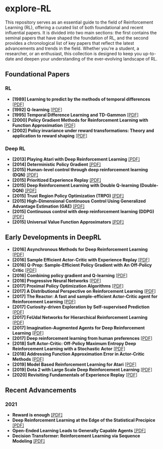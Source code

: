 # explore-RL
This repository serves as an essential guide to the field of Reinforcement Learning (RL), offering a curated list of both foundational and recent influential papers. It is divided into two main sections: the first contains the seminal papers that have shaped the foundation of RL, and the second provides a chronological list of key papers that reflect the latest advancements and trends in the field. Whether you're a student, a researcher, or an enthusiast, this collection is designed to keep you up-to-date and deepen your understanding of the ever-evolving landscape of RL.

## Foundational Papers

### RL
* **\[1989\] Learning to predict by the methods of temporal differences** [\[PDF\]](http://incompleteideas.net/papers/sutton-88-with-erratum.pdf)
* **\[1992\] Q-learning** [\[PDF\]](https://www.gatsby.ucl.ac.uk/~dayan/papers/cjch.pdf)
* **\[1995\] Temporal Difference Learning and TD-Gammon** [\[PDF\]](https://www.csd.uwo.ca/~xling/cs346a/extra/tdgammon.pdf)
* **\[2000\] Policy Gradient Methods for Reinforcement Learning with Function Approximation** [\[PDF\]](https://homes.cs.washington.edu/~todorov/courses/amath579/reading/PolicyGradient.pdf)
* **\[2002\] Policy invariance under reward transformations: Theory and application to reward shaping** [\[PDF\]](http://ai.stanford.edu/~ang/papers/shaping-icml99.pdf)

### Deep RL
* **\[2013\] Playing Atari with Deep Reinforcement Learning** [\[PDF\]](https://arxiv.org/pdf/1312.5602.pdf)
* **\[2014\] Deterministic Policy Gradient** [\[PDF\]](http://proceedings.mlr.press/v32/silver14.pdf)
* **\[2015\] Human-level control through deep reinforcement learning (DQN)** [\[PDF\]](https://storage.googleapis.com/deepmind-media/dqn/DQNNaturePaper.pdf)
* **\[2015\] Prioritized Experience Replay** [\[PDF\]](https://arxiv.org/pdf/1511.05952.pdf)
* **\[2015\] Deep Reinforcement Learning with Double Q-learning (Double-DQN)** [\[PDF\]](https://arxiv.org/pdf/1509.06461.pdf)
* **\[2015\] Trust Region Policy Optimization (TRPO)** [\[PDF\]](https://arxiv.org/pdf/1502.05477.pdf)
* **\[2015\] High-Dimensional Continuous Control Using Generalized Advantage Estimation (GAE)** [\[PDF\]](https://arxiv.org/pdf/1506.02438.pdf)
* **\[2015\] Continuous control with deep reinforcement learning (DDPG)** [\[PDF\]](https://arxiv.org/pdf/1509.02971.pdf)
* **\[2015\] Universal Value Function Approximators** [\[PDF\]](http://proceedings.mlr.press/v37/schaul15.pdf)


## Early Developments in DeepRL

* **\[2016\] Asynchronous Methods for Deep Reinforcement Learning** [\[PDF\]](https://arxiv.org/pdf/1602.01783.pdf)
* **\[2016\] Sample Efficient Actor-Critic with Experience Replay** [\[PDF\]](https://arxiv.org/pdf/1611.01224.pdf)
* **\[2016\] Q-Prop: Sample-Efficient Policy Gradient with An Off-Policy Critic** [\[PDF\]](https://arxiv.org/pdf/1611.02247.pdf)
* **\[2016\] Combining policy gradient and Q-learning** [\[PDF\]](https://arxiv.org/pdf/1611.01626.pdf)
* **\[2016\] Progressive Neural Networks** [\[PDF\]](https://arxiv.org/pdf/1606.04671.pdf)
* **\[2017\] Proximal Policy Optimization Algorithms** [\[PDF\]](https://arxiv.org/pdf/1707.06347.pdf)
* **\[2017\] A Distributional Perspective on Reinforcement Learning** [\[PDF\]](https://arxiv.org/pdf/1707.06887.pdf)
* **\[2017\] The Reactor: A fast and sample-efficient Actor-Critic agent for Reinforcement Learning** [\[PDF\]](https://arxiv.org/pdf/1704.04651.pdf)
* **\[2017\] Curiosity-driven Exploration by Self-supervised Prediction** [\[PDF\]](https://arxiv.org/pdf/1705.05363.pdf)
* **\[2017\] FeUdal Networks for Hierarchical Reinforcement Learning** [\[PDF\]](https://arxiv.org/pdf/1703.01161.pdf)
* **\[2017\] Imagination-Augmented Agents for Deep Reinforcement Learning** [\[PDF\]](https://arxiv.org/pdf/1707.06203.pdf)
* **\[2017\] Deep reinforcement learning from human preferences** [\[PDF\]](https://arxiv.org/pdf/1706.03741.pdf)
* **\[2018\] Soft Actor-Critic: Off-Policy Maximum Entropy Deep Reinforcement Learning with a Stochastic Actor** [\[PDF\]](https://arxiv.org/pdf/1801.01290.pdf)
* **\[2018\] Addressing Function Approximation Error in Actor-Critic Methods** [\[PDF\]](https://arxiv.org/pdf/1802.09477.pdf)
* **\[2019\] Model Based Reinforcement Learning for Atari** [\[PDF\]](https://arxiv.org/pdf/1903.00374v3.pdf)
* **\[2019\] Dota 2 with Large Scale Deep Reinforcement Learning** [\[PDF\]](https://arxiv.org/pdf/1912.06680v1.pdf)
* **\[2020\] Revisiting Fundamentals of Experience Replay** [\[PDF\]](https://arxiv.org/pdf/2007.06700.pdf)

## Recent Advancements

### 2021

* **Reward is enough** [\[PDF\]](https://pdf.sciencedirectassets.com/271585/1-s2.0-S0004370221X00070/1-s2.0-S0004370221000862/main.pdf?X-Amz-Security-Token=IQoJb3JpZ2luX2VjEOn%2F%2F%2F%2F%2F%2F%2F%2F%2F%2FwEaCXVzLWVhc3QtMSJGMEQCIDD1mkTrzRgPaZFChi76qBVxpA%2F1oEfvgeNaKHsngYNQAiAR%2FvP%2B04fl9lISGsVesVLQDOpdOiNWneOgD8hnm8BSZyq8BQih%2F%2F%2F%2F%2F%2F%2F%2F%2F%2F8BEAUaDDA1OTAwMzU0Njg2NSIMJ1IlZaTCw%2FYHVxKhKpAFLm93ArWg2SLucYTMCbXRvbqLgmDfCi6G2t4yGNzAFP28EEh6VQ5R%2FoTQcfCPy5io0xI0OlxARTwCCr479y4VRYqfA2QugkQCP5XJGvjj92SBs0iqVofmavFOI7%2FfWjbFrmYF4oQlo7FAX9f51Q7AScmmvAD4MyYNs%2FBSnSZlvl%2FSww%2Bz4u5AAuE1MuektMVmIkXtwrc3uR0HZ9lPIgkTFQtrWD17C1%2FXzeaYwXCG%2Bx0O%2Bpz4RkehShexSKM5HvirxwkV3IxyxxRkxx1RL99%2BCbcyHGFL%2BsUwGSjFU4L6%2FxwjHFYK%2B1BE%2Fm11fnTMMseAeYNDtsPCxfqxMGwKpRIfW7AJtb%2Fplp%2BBajEBqzV3zk%2BL9FwrgucF1lUY2mj9RMOfP0eQXuW6KNuvO1uN5JRL4%2BxOy5kY0IZb1CkwQ8T%2Fg6AFn7AnNlfoKmWvc6qWMnCdYMtziTti6xFbZ2iO16nhNoqu%2FsaoqX2Vis1XMtVaNyGQ9KWG5h8TqsS4kM93wW9OIx5Rg1cBKSyno3zkuloIw%2FguALjLv%2FQsZPfBfZmvvhTm9R4LlOGpSvz28L0RAHmY2IqlwiYvk7wBDmzpF1K2iIyFbdNIxWe7MNUfkEHlaVV1I6dQQDzWgD6U2azHmzj6S8maCa6hpJD3zaBuAZo2liptiNFuVAtQ7q7uD2bYjJyJS%2BecgG7Liil%2BvOjaV%2BZaVAluYQJX%2FZ1GUNW682hVDIH48m4gJkrwx8HKHxwDRo6mgnq0lHDv3QPUXENv8DkJrtAz59KI%2F4oQN2rpvGWbty8XHgvWa3L9myEDMyIFDuwNFFj%2FylkFpDe%2FqaHe5rervshhHf4N6gGd6aqoIOmuvDY7xM9t2nWke03dj%2FE0r%2B4wlvaBpwY6sgFFcygdEMU1Irc3FsjKeQrL0HYpNTPpTuTh4gdje8tBgSA24nHd1iWLYG0w3yWhE7uzhrbApxCIochzsxXsiQASXfVpzDiocv5r4aiqj1ZNa3Few4pii%2BpoTDLXTmFkFj9PurE4OlG0osXkVvVep7S5yLVCa5pIbsilqp6f9oygo9ue%2BoeVw5log1atPkdbGD9IveuvlMsTrBaYbTz7pgP40R1eqfjBVLRHRSwbgTRhK370&X-Amz-Algorithm=AWS4-HMAC-SHA256&X-Amz-Date=20230819T093928Z&X-Amz-SignedHeaders=host&X-Amz-Expires=300&X-Amz-Credential=ASIAQ3PHCVTYREOQ4MOR%2F20230819%2Fus-east-1%2Fs3%2Faws4_request&X-Amz-Signature=95c7c09809b2908c931b65298badb8ebf8af380abc0647ea072ac78374b2ec6f&hash=111c703d077d3e3441d4c5836abc52ec7457c0c53ec05ca32d159e4544b0eb86&host=68042c943591013ac2b2430a89b270f6af2c76d8dfd086a07176afe7c76c2c61&pii=S0004370221000862&tid=spdf-0ac74b55-5383-47de-8cea-dead81ef0adc&sid=9fbf1fc688bcd34f2059980161b3c4dd1a3agxrqb&type=client&tsoh=d3d3LnNjaWVuY2VkaXJlY3QuY29t&ua=130f55065b525101055b&rr=7f916df4eb9e9361&cc=in)
* **Deep Reinforcement Learning at the Edge of the Statistical Precipice** [\[PDF\]](https://openreview.net/pdf?id=uqv8-U4lKBe)
* **Open-Ended Learning Leads to Generally Capable Agents** [\[PDF\]](https://storage.googleapis.com/deepmind-media/papers/Open-Ended%20Learning%20Leads%20to%20Generally%20Capable%20Agents/open-ended-learning-paper.pdf)
* **Decision Transformer: Reinforcement Learning via Sequence Modeling** [\[PDF\]](https://arxiv.org/pdf/2106.01345.pdf)
